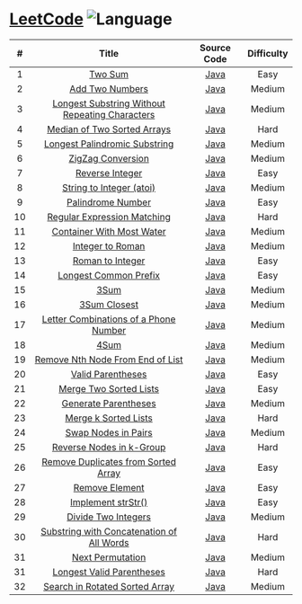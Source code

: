 # [LeetCode](https://leetcode.com/problemset/all/) ![Language](https://img.shields.io/badge/language-java-orange.svg) 

| # | Title | Source Code | Difficulty |
|:---:|:---:|:---:|:---:|
| 1 | [Two Sum](https://leetcode.com/problems/two-sum/description/) | [Java](java/com/yangchd/leetcode/easy/TwoSum.java) | Easy |
| 2 | [Add Two Numbers](https://leetcode.com/problems/add-two-numbers/description/) | [Java](java/com/yangchd/leetcode/medium/AddTwoNumbers.java) | Medium |
| 3 | [Longest Substring Without Repeating Characters](https://leetcode.com/problems/longest-substring-without-repeating-characters/description/) | [Java](java/com/yangchd/leetcode/medium/LongestSubstringWithoutRepeatingCharacters.java) | Medium |
| 4 | [Median of Two Sorted Arrays](https://leetcode.com/problems/median-of-two-sorted-arrays/description/) | [Java](java/com/yangchd/leetcode/hard/MedianOfTwoSortedArrays.java) | Hard |
| 5 | [Longest Palindromic Substring](https://leetcode.com/problems/longest-palindromic-substring/description/) | [Java](java/com/yangchd/leetcode/medium/LongestPalindromicSubstring.java) | Medium |
| 6 | [ZigZag Conversion](https://leetcode.com/problems/zigzag-conversion/description/) | [Java](java/com/yangchd/leetcode/medium/ZigZagConversion.java) | Medium |
| 7 | [Reverse Integer](https://leetcode.com/problems/reverse-integer/description/) | [Java](java/com/yangchd/leetcode/easy/ReverseInteger.java) | Easy |
| 8 | [String to Integer (atoi)](https://leetcode.com/problems/string-to-integer-atoi/description/) | [Java](java/com/yangchd/leetcode/medium/StringToInteger.java) | Medium |
| 9 | [Palindrome Number](https://leetcode.com/problems/palindrome-number/description/) | [Java](java/com/yangchd/leetcode/easy/PalindromeNumber.java) | Easy |
| 10 | [Regular Expression Matching](https://leetcode.com/problems/regular-expression-matching/description/) | [Java](java/com/yangchd/leetcode/hard/RegularExpressionMatching.java) | Hard |
| 11 | [Container With Most Water](https://leetcode.com/problems/container-with-most-water/description/) | [Java](java/com/yangchd/leetcode/medium/ContainerWithMostWater.java) | Medium |
| 12 | [Integer to Roman](https://leetcode.com/problems/integer-to-roman/description/) | [Java](java/com/yangchd/leetcode/medium/IntegerToRoman.java) | Medium |
| 13 | [Roman to Integer](https://leetcode.com/problems/roman-to-integer/description/) | [Java](java/com/yangchd/leetcode/easy/RomanToInteger.java) | Easy |
| 14 | [Longest Common Prefix](https://leetcode.com/problems/longest-common-prefix/description/) | [Java](java/com/yangchd/leetcode/easy/LongestCommonPrefix.java) | Easy |
| 15 | [3Sum](https://leetcode.com/problems/3sum/description/) | [Java](java/com/yangchd/leetcode/medium/ThreeSum.java) | Medium |
| 16 | [3Sum Closest](https://leetcode.com/problems/3sum-closest/description/) | [Java](java/com/yangchd/leetcode/medium/ThreeSumClosest.java) | Medium |
| 17 | [Letter Combinations of a Phone Number](https://leetcode.com/problems/letter-combinations-of-a-phone-number/description/) | [Java](java/com/yangchd/leetcode/medium/LetterCombinationsOfAPhoneNumber.java) | Medium |
| 18 | [4Sum](https://leetcode.com/problems/4sum/description/) | [Java](java/com/yangchd/leetcode/medium/FourSum.java) | Medium |
| 19 | [Remove Nth Node From End of List](https://leetcode.com/problems/remove-nth-node-from-end-of-list/description/) | [Java](java/com/yangchd/leetcode/medium/RemoveNthNodeFromEndOfList.java) | Medium |
| 20 | [Valid Parentheses](https://leetcode.com/problems/valid-parentheses/description/) | [Java](java/com/yangchd/leetcode/easy/ValidParentheses.java) | Easy |
| 21 | [Merge Two Sorted Lists](https://leetcode.com/problems/merge-two-sorted-lists/description/) | [Java](java/com/yangchd/leetcode/easy/MergeTwoSortedLists.java) | Easy |
| 22 | [Generate Parentheses](https://leetcode.com/problems/generate-parentheses/description/) | [Java](java/com/yangchd/leetcode/medium/GenerateParentheses.java) | Medium |
| 23 | [Merge k Sorted Lists](https://leetcode.com/problems/merge-k-sorted-lists/description/) | [Java](java/com/yangchd/leetcode/hard/MergekSortedLists.java) | Hard |
| 24 | [Swap Nodes in Pairs](https://leetcode.com/problems/swap-nodes-in-pairs/description/) | [Java](java/com/yangchd/leetcode/medium/SwapNodesInPairs.java) | Medium |
| 25 | [Reverse Nodes in k-Group](https://leetcode.com/problems/reverse-nodes-in-k-group/description/) | [Java](java/com/yangchd/leetcode/hard/ReverseNodesInKGroup.java) | Hard |
| 26 | [Remove Duplicates from Sorted Array](https://leetcode.com/problems/remove-duplicates-from-sorted-array/description/) | [Java](java/com/yangchd/leetcode/easy/RemoveDuplicatesFromSortedArray.java) | Easy |
| 27 | [Remove Element](https://leetcode.com/problems/remove-element/description/) | [Java](java/com/yangchd/leetcode/easy/RemoveDuplicatesFromSortedArray.java) | Easy |
| 28 | [Implement strStr()](https://leetcode.com/problems/implement-strstr/description/) | [Java](java/com/yangchd/leetcode/easy/ImplementStr.java) | Easy |
| 29 | [Divide Two Integers](https://leetcode.com/problems/divide-two-integers/description/) | [Java](java/com/yangchd/leetcode/medium/DivideTwoIntegers.java) | Medium |
| 30 | [Substring with Concatenation of All Words](https://leetcode.com/problems/substring-with-concatenation-of-all-words/description/) | [Java](java/com/yangchd/leetcode/hard/SubstringWithConcatenationOfAllWords.java) | Hard |
| 31 | [Next Permutation](https://leetcode.com/problems/next-permutation/description/) | [Java](java/com/yangchd/leetcode/medium/NextPermutation.java) | Medium |
| 31 | [Longest Valid Parentheses](https://leetcode.com/problems/longest-valid-parentheses/description/) | [Java](java/com/yangchd/leetcode/hard/LongestValidParentheses.java) | Hard |
| 32 | [Search in Rotated Sorted Array](https://leetcode.com/problems/search-in-rotated-sorted-array/description/) | [Java](java/com/yangchd/leetcode/medium/SearchInRotatedSortedArray.java) | Medium |
